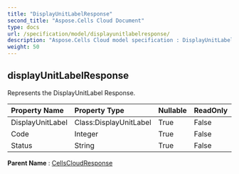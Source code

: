 ```yaml
---
title: "DisplayUnitLabelResponse"
second_title: "Aspose.Cells Cloud Document"
type: docs
url: /specification/model/displayunitlabelresponse/
description: "Aspose.Cells Cloud model specification : DisplayUnitLabelResponse. Effortlessly handle Excel and other spreadsheet documents with features like opening, generating, editing, splitting, merging, comparing, and converting."
weight: 50
---
```


## **displayUnitLabelResponse**

Represents the DisplayUnitLabel Response. 

| Property Name | Property Type | Nullable |  ReadOnly | DefaultValue | Description | 
| :- | :- | :- |:- |  :- | :- |
| DisplayUnitLabel | Class:DisplayUnitLabel | True |  False |  |  |  
| Code | Integer | True |  False |  |  |  
| Status | String | True |  False |  |  |  

**Parent Name** : [CellsCloudResponse](cellscloudresponse)

